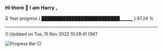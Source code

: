 ### Hi there 👋 I am Harry , 

⏳ Year progress { ██████████████████████████▁▁▁▁ } 87.24 %

---

⏰ Updated on Tue, 15 Nov 2022 10:28:41 GMT

![Progress Bar CI](https://github.com/duykhang68/duykhang68/workflows/Progress%20Bar%20CI/badge.svg)
